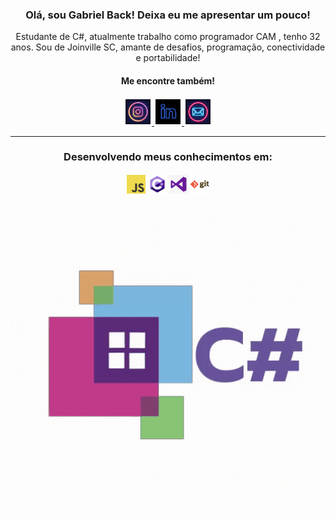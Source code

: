 <div style="text-align:center">
<h3>Olá, sou Gabriel Back! Deixa eu me apresentar um pouco!</h3>

<p>Estudante de C#, atualmente trabalho como programador CAM , tenho 32 anos. Sou de Joinville SC, amante de desafios, programação, conectividade e portabilidade!</p>
<h4>Me encontre também!</h4>
<a href="https://www.instagram.com/gabrielluizback1006/">
<img src="img/insta.jpg" width="40px" style="padding: 2px">
</a>
<a href="https://www.linkedin.com/in/gabrielluizback/">
<img src="img/in.jpg" width="40px" style="padding: 2px">
</a>
<a href="mailto:gabrielluiz-back@hotmail.com">
<img src="img/mail.jpg" width="40px"style="padding: 2px">
</a>
<hr>

### Desenvolvendo meus conhecimentos em:
<img src="img/js.png" width= "30px" height= "30px" style="padding: 2px" ><img src="img/cSharp.jpg" width= "30px" height= "30px" style="padding:2px"><img src="img/vs.png" width= "30px" height= "30px" style="padding:2px"><img src="img/git.png" width= "30px" height= "30px" style="padding:2px">
<img src="img/cSharp.gif" width="100%" style="border-radius:25%">
</div>